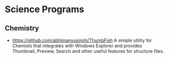 # Science Programs

## Chemistry

- https://github.com/abhimanyusirohi/ThumbFish A simple utility for Chemists that integrates with Windows Explorer and provides Thumbnail, Preview, Search and other useful features for structure files.

